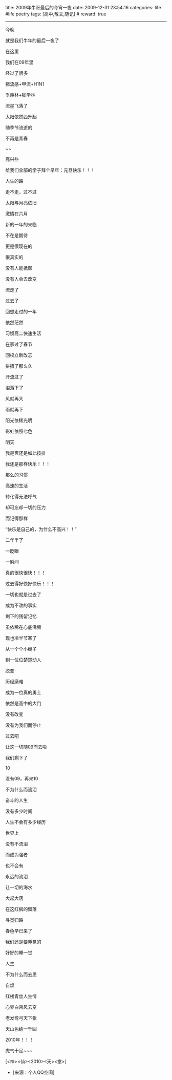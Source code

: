 title: 2009年牛哥最后的今宵一夜 
date: 2009-12-31 23:54:16
categories: life #life poetry
tags: [高中,散文,随记]  # <!--more-->
reward: true

---

今晚

就是我们牛年的最后一夜了

在这里

我们在09年里

经过了很多

猪流感+甲流+H1N1

季羡林+钱学林

<!--more-->

流星飞落了

太阳依然西升起

随季节流逝的

不再是青春

~~

高兴些

给我们全部的学子拜个早年：元旦快乐！！！


<!--more-->


人生的路

走不走，过不过

太阳与月亮依旧

激情在六月

新的一年的来临

不在是期待

更是很现在的

很真实的

没有人能抵御

没有人会去改变

流走了

过去了







回想走过的一年

依然茫然

习惯高二快速生活

在家过了春节

回校立新改志

拼搏了那么久

汗流过了

泪落下了

风就再大

雨就再下

阳光依稀光明

彩虹依照七色

明天

我是否还是如此按排

我还是那样快乐！！！

那么的习惯

高速的生活

转化得无法呼气

却可忘却一切的压力

而记得那样

“快乐是自己的，为什么不高兴！！”







二年半了

一眨眼

一瞬间

真的很快很快！！！

过去得好快好快乐！！！

一切也就是过去了

成为不改的事实

剩下的残留记忆

虽依稀在心底沸腾

现也冷半节寒了



从一个个小缏子

到一位位楚楚动人

脱变

历经磨难

成为一位真的勇士

依然是高中的大门

没有改变

没有为我们而停止







过去吧

让这一切随09而去啦

我们剩下了

10

没有09，再来10

不为什么而流泪

奋斗的人生

没有多少时间

人生不会有多少经历

世界上

没有不流泪

而成为强者

也不会有

永远的流泪



让一切的海水

大起大落

在这红枫的飘落

寻觅归路





春色早已来了

我们还是要睡觉的

好好的睡一觉

人生

不为什么而去思







自烦

红楼青丝人生情

心梦白帘风云变

老发弯弓天下张

天山色绝一千回







2010年！！！

虎气十足~~~





[<神><仙><2010><天><堂>]


- [来源：个人QQ空间]
